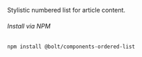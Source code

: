 Stylistic numbered list for article content.

###### Install via NPM

```
npm install @bolt/components-ordered-list
```
